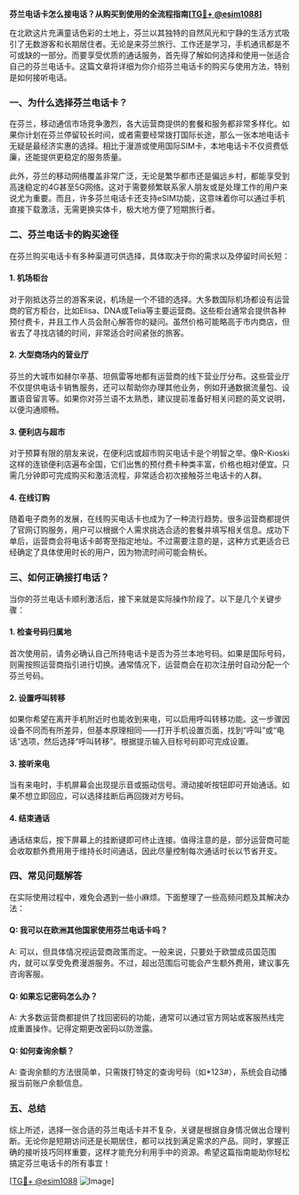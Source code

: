 **芬兰电话卡怎么接电话？从购买到使用的全流程指南[[TG💪+ @esim1088](https://t.me/s/esim1088)]**

在北欧这片充满童话色彩的土地上，芬兰以其独特的自然风光和宁静的生活方式吸引了无数游客和长期居住者。无论是来芬兰旅行、工作还是学习，手机通讯都是不可或缺的一部分。而要享受优质的通话服务，首先得了解如何选择和使用一张适合自己的芬兰电话卡。这篇文章将详细为你介绍芬兰电话卡的购买与使用方法，特别是如何接听电话。

### 一、为什么选择芬兰电话卡？

在芬兰，移动通信市场竞争激烈，各大运营商提供的套餐和服务都非常多样化。如果你计划在芬兰停留较长时间，或者需要经常拨打国际长途，那么一张本地电话卡无疑是最经济实惠的选择。相比于漫游或使用国际SIM卡，本地电话卡不仅资费低廉，还能提供更稳定的服务质量。

此外，芬兰的移动网络覆盖非常广泛，无论是繁华都市还是偏远乡村，都能享受到高速稳定的4G甚至5G网络。这对于需要频繁联系家人朋友或是处理工作的用户来说尤为重要。而且，许多芬兰电话卡还支持eSIM功能，这意味着你可以通过手机直接下载激活，无需更换实体卡，极大地方便了短期旅行者。

### 二、芬兰电话卡的购买途径

在芬兰购买电话卡有多种渠道可供选择，具体取决于你的需求以及停留时间长短：

#### 1. **机场柜台**
对于刚抵达芬兰的游客来说，机场是一个不错的选择。大多数国际机场都设有运营商的官方柜台，比如Elisa、DNA或Telia等主要运营商。这些柜台通常会提供各种预付费卡，并且工作人员会耐心解答你的疑问。虽然价格可能略高于市内商店，但省去了寻找店铺的时间，非常适合时间紧张的旅客。

#### 2. **大型商场内的营业厅**
芬兰的大城市如赫尔辛基、坦佩雷等地都有运营商的线下营业厅分布。这些营业厅不仅提供电话卡销售服务，还可以帮助你办理其他业务，例如开通数据流量包、设置语音留言等。如果你对芬兰语不太熟悉，建议提前准备好相关问题的英文说明，以便沟通顺畅。

#### 3. **便利店与超市**
对于预算有限的朋友来说，在便利店或超市购买电话卡是个明智之举。像R-Kioski这样的连锁便利店遍布全国，它们出售的预付费卡种类丰富，价格也相对便宜。只需几分钟即可完成购买和激活流程，非常适合初次接触芬兰电话卡的人群。

#### 4. **在线订购**
随着电子商务的发展，在线购买电话卡也成为了一种流行趋势。很多运营商都提供了官网订购服务，用户可以根据个人需求挑选合适的套餐并填写相关信息。成功下单后，运营商会将电话卡邮寄至指定地址。不过需要注意的是，这种方式更适合已经确定了具体使用时长的用户，因为物流时间可能会稍长。

### 三、如何正确接打电话？

当你的芬兰电话卡顺利激活后，接下来就是实际操作阶段了。以下是几个关键步骤：

#### 1. **检查号码归属地**
首次使用前，请务必确认自己所持电话卡是否为芬兰本地号码。如果是国际号码，则需按照运营商指引进行切换。通常情况下，运营商会在初次注册时自动分配一个芬兰号码。

#### 2. **设置呼叫转移**
如果你希望在离开手机附近时也能收到来电，可以启用呼叫转移功能。这一步骤因设备不同而有所差异，但基本原理相同——打开手机设置页面，找到“呼叫”或“电话”选项，然后选择“呼叫转移”。根据提示输入目标号码即可完成设置。

#### 3. **接听来电**
当有来电时，手机屏幕会出现提示音或振动信号。滑动接听按钮即可开始通话。如果不想立即回应，可以选择挂断后再回拨对方号码。

#### 4. **结束通话**
通话结束后，按下屏幕上的挂断键即可终止连接。值得注意的是，部分运营商可能会收取额外费用用于维持长时间通话，因此尽量控制每次通话时长以节省开支。

### 四、常见问题解答

在实际使用过程中，难免会遇到一些小麻烦。下面整理了一些高频问题及其解决办法：

#### Q: 我可以在欧洲其他国家使用芬兰电话卡吗？
A: 可以，但具体情况视运营商政策而定。一般来说，只要处于欧盟成员国范围内，就可以享受免费漫游服务。不过，超出范围后可能会产生额外费用，建议事先咨询客服。

#### Q: 如果忘记密码怎么办？
A: 大多数运营商都提供了找回密码的功能，通常可以通过官方网站或客服热线完成重置操作。记得定期更改密码以防泄露。

#### Q: 如何查询余额？
A: 查询余额的方法很简单，只需拨打特定的查询号码（如*123#），系统会自动播报当前账户余额信息。

### 五、总结

综上所述，选择一张合适的芬兰电话卡并不复杂，关键是根据自身情况做出合理判断。无论你是短期访问还是长期居住，都可以找到满足需求的产品。同时，掌握正确的接听技巧同样重要，这样才能充分利用手中的资源。希望这篇指南能助你轻松搞定芬兰电话卡的所有事宜！

[[TG💪+ @esim1088](https://t.me/s/esim1088) ![Image](https://i.postimg.cc/4NQfJmqS/Snipaste-2025-05-13-00-14-12.png)]